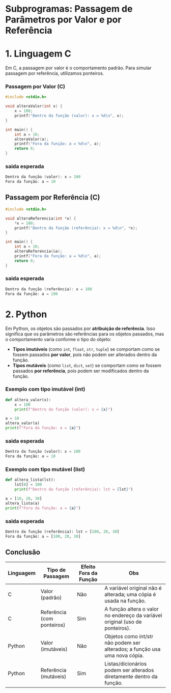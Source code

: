 # Subprogramas: Passagem de Parâmetros por Valor e por Referência

# 1. Linguagem C

Em C, a passagem por valor é o comportamento padrão. Para simular passagem por referência, utilizamos ponteiros.

### Passagem por Valor (C)

```c
#include <stdio.h>

void alteraValor(int x) {
    x = 100;
    printf("Dentro da função (valor): x = %d\n", x);
}

int main() {
    int a = 10;
    alteraValor(a);
    printf("Fora da função: a = %d\n", a);
    return 0;
}
```
### saida esperada
```c
Dentro da função (valor): x = 100  
Fora da função: a = 10
```

## Passagem por Referência (C)

```c
#include <stdio.h>

void alteraReferencia(int *x) {
    *x = 100;
    printf("Dentro da função (referência): x = %d\n", *x);
}

int main() {
    int a = 10;
    alteraReferencia(&a);
    printf("Fora da função: a = %d\n", a);
    return 0;
}
```
### saida esperada
```c
Dentro da função (referência): x = 100  
Fora da função: a = 100
```

# 2. Python

Em Python, os objetos são passados por **atribuição de referência**. Isso significa que os parâmetros são referências para os objetos passados, mas o comportamento varia conforme o tipo do objeto:

- **Tipos imutáveis** (como `int`, `float`, `str`, `tuple`) se comportam como se fossem passados **por valor**, pois não podem ser alterados dentro da função.
- **Tipos mutáveis** (como `list`, `dict`, `set`) se comportam como se fossem passados **por referência**, pois podem ser modificados dentro da função.

### Exemplo com tipo imutável (int)

```python
def altera_valor(x):
    x = 100
    print(f"Dentro da função (valor): x = {x}")

a = 10
altera_valor(a)
print(f"Fora da função: a = {a}")

```

### saida esperada
```python
Dentro da função (valor): x = 100  
Fora da função: a = 10
```
### Exemplo com tipo mutável (list)

```python
def altera_lista(lst):
    lst[0] = 100
    print(f"Dentro da função (referência): lst = {lst}")

a = [10, 20, 30]
altera_lista(a)
print(f"Fora da função: a = {a}")
```

### saida esperada

```python
Dentro da função (referência): lst = [100, 20, 30]  
Fora da função: a = [100, 20, 30]
```

## Conclusão

| Linguagem | Tipo de Passagem               | Efeito Fora da Função | Obs                                                                 |
|-----------|--------------------------------|------------------------|----------------------------------------------------------------------------|
| C         | Valor (padrão)                 | Não                   | A variável original não é alterada; uma cópia é usada na função.          |
| C         | Referência (com ponteiros)     | Sim                   | A função altera o valor no endereço da variável original (uso de ponteiros). |
| Python    | Valor (imutáveis)              | Não                   | Objetos como int/str não podem ser alterados; a função usa uma nova cópia. |
| Python    | Referência (mutáveis)          | Sim                   | Listas/dicionários podem ser alterados diretamente dentro da função.      |
